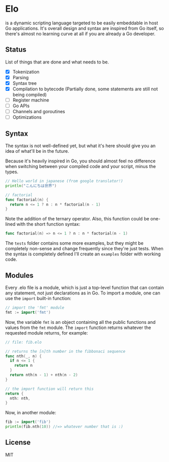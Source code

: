 # Elo
is a dynamic scripting language targeted to be easily embeddable in host Go applications. It's overall design and syntax are inspired from Go itself, so there's almost no learning curve at all if you are already a Go developer.

## Status
List of things that are done and what needs to be.
- [x] Tokenization
- [x] Parsing
- [x] Syntax tree
- [x] Compilation to bytecode (Partially done, some statements are still not being compiled)
- [ ] Register machine
- [ ] Go APIs
- [ ] Channels and goroutines
- [ ] Optimizations

## Syntax
The syntax is not well-defined yet, but what it's here should give you an idea of what'll be in the future.

Because it's heavily inspired in Go, you should almost feel no difference when switching between your compiled code and your script, minus the types.
```go
// Hello world in japanese (from google translator!)
println("こんにちは世界")

// factorial
func factorial(n) {
  return n <= 1 ? n : n * factorial(n - 1)
}
```

Note the addition of the ternary operator.
Also, this function could be one-lined with the short function syntax:
```go
func factorial(n) => n <= 1 ? n : n * factorial(n - 1)
```

The `tests` folder contains some more examples, but they might be completely non-sense and change frequently since they're just tests. When the syntax is completely defined I'll create an `examples` folder with working code.

## Modules
Every .elo file is a module, which is just a top-level function that can contain any statement, not just declarations as in Go.
To import a module, one can use the `import` built-in function:
```go
// import the 'fmt' module
fmt := import('fmt')
```

Now, the variable `fmt` is an object containing all the public functions and values from the `fmt` module.
The `import` function returns whatever the requested module returns, for example:
```go
// file: fib.elo

// returns the [n]th number in the fibbonaci sequence
func nth(_, n) {
  if n <= 1 {
    return n
  }
  return nth(n - 1) + nth(n - 2)
}

// the import function will return this
return {
  nth: nth,
}
```

Now, in another module:
```go
fib := import('fib')
println(fib.nth(10)) //=> whatever number that is :)
```

## License
MIT
